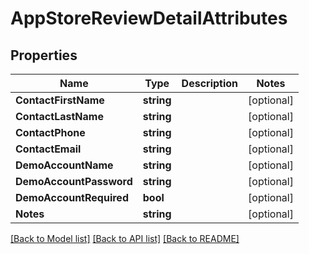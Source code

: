 # AppStoreReviewDetailAttributes

## Properties

Name | Type | Description | Notes
------------ | ------------- | ------------- | -------------
**ContactFirstName** | **string** |  | [optional] 
**ContactLastName** | **string** |  | [optional] 
**ContactPhone** | **string** |  | [optional] 
**ContactEmail** | **string** |  | [optional] 
**DemoAccountName** | **string** |  | [optional] 
**DemoAccountPassword** | **string** |  | [optional] 
**DemoAccountRequired** | **bool** |  | [optional] 
**Notes** | **string** |  | [optional] 

[[Back to Model list]](../README.md#documentation-for-models) [[Back to API list]](../README.md#documentation-for-api-endpoints) [[Back to README]](../README.md)


